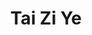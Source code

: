 --- 
title: "Tai Zi Ye"
publishdate: "2019-3-14T16:48:46+02:00"
src: "https://365manga.net/manga/tai-zi-ye"
image: "https://data.365manga.net/images/thumbnails/24677-tai-zi-ye.jpg"
description: "Ah Hui, a child medium(fortune teller) always wanted to have a normal life. Unknown to him, the heavens began to perform a ritual that will soon change his life and bring justice upon the world."
---